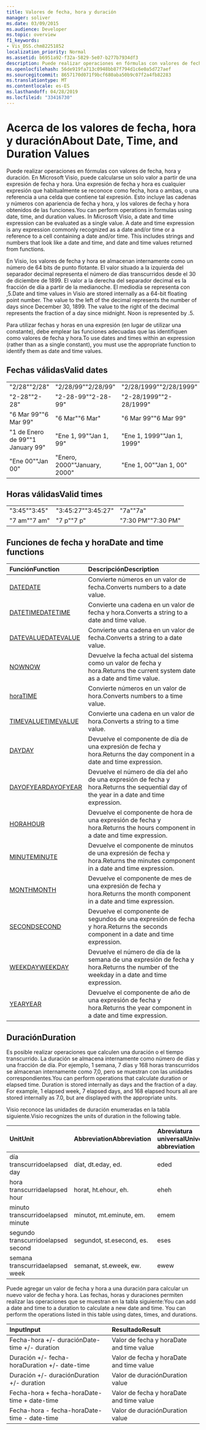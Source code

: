 ```yaml
---
title: Valores de fecha, hora y duración
manager: soliver
ms.date: 03/09/2015
ms.audience: Developer
ms.topic: overview
f1_keywords:
- Vis_DSS.chm82251852
localization_priority: Normal
ms.assetid: b6951a92-f32a-5829-5e07-b277b7934df3
description: Puede realizar operaciones en fórmulas con valores de fecha, hora y duración. En Microsoft Visio, puede calcularse un solo valor a partir de una expresión de fecha y hora. Una expresión de fecha y hora es cualquier expresión que habitualmente se reconoce como fecha, hora o ambas, o una referencia a una celda que contiene tal expresión. Esto incluye las cadenas y números con apariencia de fecha y hora, y los valores de fecha y hora obtenidos de las funciones.
ms.openlocfilehash: 56de919fa713c0948bb87f794d1c6e0a5d727aef
ms.sourcegitcommit: 8657170d071f9bcf680aba50b9c07f2a4fb82283
ms.translationtype: MT
ms.contentlocale: es-ES
ms.lasthandoff: 04/28/2019
ms.locfileid: "33416730"
---
```

# <a name="about-date-time-and-duration-values"></a><span data-ttu-id="817a8-106">Acerca de los valores de fecha, hora y duración</span><span class="sxs-lookup"><span data-stu-id="817a8-106">About Date, Time, and Duration Values</span></span>

<span data-ttu-id="817a8-p102">Puede realizar operaciones en fórmulas con valores de fecha, hora y duración. En Microsoft Visio, puede calcularse un solo valor a partir de una expresión de fecha y hora. Una expresión de fecha y hora es cualquier expresión que habitualmente se reconoce como fecha, hora o ambas, o una referencia a una celda que contiene tal expresión. Esto incluye las cadenas y números con apariencia de fecha y hora, y los valores de fecha y hora obtenidos de las funciones.</span><span class="sxs-lookup"><span data-stu-id="817a8-p102">You can perform operations in formulas using date, time, and duration values. In Microsoft Visio, a date and time expression can be evaluated as a single value. A date and time expression is any expression commonly recognized as a date and/or time or a reference to a cell containing a date and/or time. This includes strings and numbers that look like a date and time, and date and time values returned from functions.</span></span>
  
<span data-ttu-id="817a8-p103">En Visio, los valores de fecha y hora se almacenan internamente como un número de 64 bits de punto flotante. El valor situado a la izquierda del separador decimal representa el número de días transcurridos desde el 30 de diciembre de 1899. El valor a la derecha del separador decimal es la fracción de día a partir de la medianoche. El mediodía se representa con ,5.</span><span class="sxs-lookup"><span data-stu-id="817a8-p103">Date and time values in Visio are stored internally as a 64-bit floating point number. The value to the left of the decimal represents the number of days since December 30, 1899. The value to the right of the decimal represents the fraction of a day since midnight. Noon is represented by .5.</span></span>
  
<span data-ttu-id="817a8-115">Para utilizar fechas y horas en una expresión (en lugar de utilizar una constante), debe emplear las funciones adecuadas que las identifiquen como valores de fecha y hora.</span><span class="sxs-lookup"><span data-stu-id="817a8-115">To use dates and times within an expression (rather than as a single constant), you must use the appropriate function to identify them as date and time values.</span></span>
  
## <a name="valid-dates"></a><span data-ttu-id="817a8-116">Fechas válidas</span><span class="sxs-lookup"><span data-stu-id="817a8-116">Valid dates</span></span>

||||
|:-----|:-----|:-----|
| <span data-ttu-id="817a8-117">"2/28"</span><span class="sxs-lookup"><span data-stu-id="817a8-117">"2/28"</span></span>  <br/> | <span data-ttu-id="817a8-118">"2/28/99"</span><span class="sxs-lookup"><span data-stu-id="817a8-118">"2/28/99"</span></span>  <br/> | <span data-ttu-id="817a8-119">"2/28/1999"</span><span class="sxs-lookup"><span data-stu-id="817a8-119">"2/28/1999"</span></span>  <br/> |
| <span data-ttu-id="817a8-120">"2-28"</span><span class="sxs-lookup"><span data-stu-id="817a8-120">"2-28"</span></span>  <br/> | <span data-ttu-id="817a8-121">"2-28-99"</span><span class="sxs-lookup"><span data-stu-id="817a8-121">"2-28-99"</span></span>  <br/> | <span data-ttu-id="817a8-122">"2-28/1999"</span><span class="sxs-lookup"><span data-stu-id="817a8-122">"2-28/1999"</span></span>  <br/> |
| <span data-ttu-id="817a8-123">"6 Mar 99"</span><span class="sxs-lookup"><span data-stu-id="817a8-123">"6 Mar 99"</span></span>  <br/> | <span data-ttu-id="817a8-124">"6 Mar"</span><span class="sxs-lookup"><span data-stu-id="817a8-124">"6 Mar"</span></span>  <br/> | <span data-ttu-id="817a8-125">"6 Mar 99"</span><span class="sxs-lookup"><span data-stu-id="817a8-125">"6 Mar 99"</span></span>  <br/> |
| <span data-ttu-id="817a8-126">"1 de Enero de 99"</span><span class="sxs-lookup"><span data-stu-id="817a8-126">"1 January 99"</span></span>  <br/> | <span data-ttu-id="817a8-127">"Ene 1, 99"</span><span class="sxs-lookup"><span data-stu-id="817a8-127">"Jan 1, 99"</span></span>  <br/> | <span data-ttu-id="817a8-128">"Ene 1, 1999"</span><span class="sxs-lookup"><span data-stu-id="817a8-128">"Jan 1, 1999"</span></span>  <br/> |
| <span data-ttu-id="817a8-129">"Ene 00"</span><span class="sxs-lookup"><span data-stu-id="817a8-129">"Jan 00"</span></span>  <br/> | <span data-ttu-id="817a8-130">"Enero, 2000"</span><span class="sxs-lookup"><span data-stu-id="817a8-130">"January, 2000"</span></span>  <br/> | <span data-ttu-id="817a8-131">"Ene 1, 00"</span><span class="sxs-lookup"><span data-stu-id="817a8-131">"Jan 1, 00"</span></span>  <br/> |
   
## <a name="valid-times"></a><span data-ttu-id="817a8-132">Horas válidas</span><span class="sxs-lookup"><span data-stu-id="817a8-132">Valid times</span></span>

||||
|:-----|:-----|:-----|
| <span data-ttu-id="817a8-133">"3:45"</span><span class="sxs-lookup"><span data-stu-id="817a8-133">"3:45"</span></span>  <br/> | <span data-ttu-id="817a8-134">"3:45:27"</span><span class="sxs-lookup"><span data-stu-id="817a8-134">"3:45:27"</span></span>  <br/> | <span data-ttu-id="817a8-135">"7a"</span><span class="sxs-lookup"><span data-stu-id="817a8-135">"7a"</span></span>  <br/> |
| <span data-ttu-id="817a8-136">"7 am"</span><span class="sxs-lookup"><span data-stu-id="817a8-136">"7 am"</span></span>  <br/> | <span data-ttu-id="817a8-137">"7 p"</span><span class="sxs-lookup"><span data-stu-id="817a8-137">"7 p"</span></span>  <br/> | <span data-ttu-id="817a8-138">"7:30 PM"</span><span class="sxs-lookup"><span data-stu-id="817a8-138">"7:30 PM"</span></span>  <br/> |
   
## <a name="date-and-time-functions"></a><span data-ttu-id="817a8-139">Funciones de fecha y hora</span><span class="sxs-lookup"><span data-stu-id="817a8-139">Date and time functions</span></span>

|<span data-ttu-id="817a8-140">**Función**</span><span class="sxs-lookup"><span data-stu-id="817a8-140">**Function**</span></span>|<span data-ttu-id="817a8-141">**Descripción**</span><span class="sxs-lookup"><span data-stu-id="817a8-141">**Description**</span></span>|
|:-----|:-----|
|[<span data-ttu-id="817a8-142">DATE</span><span class="sxs-lookup"><span data-stu-id="817a8-142">DATE</span></span>](date-function-visioshapesheet.md) <br/> | <span data-ttu-id="817a8-143">Convierte números en un valor de fecha.</span><span class="sxs-lookup"><span data-stu-id="817a8-143">Converts numbers to a date value.</span></span>  <br/> |
|[<span data-ttu-id="817a8-144">DATETIME</span><span class="sxs-lookup"><span data-stu-id="817a8-144">DATETIME</span></span>](datetime-function.md) <br/> | <span data-ttu-id="817a8-145">Convierte una cadena en un valor de fecha y hora.</span><span class="sxs-lookup"><span data-stu-id="817a8-145">Converts a string to a date and time value.</span></span>  <br/> |
|[<span data-ttu-id="817a8-146">DATEVALUE</span><span class="sxs-lookup"><span data-stu-id="817a8-146">DATEVALUE</span></span>](datevalue-function-visioshapesheet.md) <br/> | <span data-ttu-id="817a8-147">Convierte una cadena en un valor de fecha.</span><span class="sxs-lookup"><span data-stu-id="817a8-147">Converts a string to a date value.</span></span>  <br/> |
|[<span data-ttu-id="817a8-148">NOW</span><span class="sxs-lookup"><span data-stu-id="817a8-148">NOW</span></span>](now-function-visioshapesheet.md) <br/> | <span data-ttu-id="817a8-149">Devuelve la fecha actual del sistema como un valor de fecha y hora.</span><span class="sxs-lookup"><span data-stu-id="817a8-149">Returns the current system date as a date and time value.</span></span>  <br/> |
|[<span data-ttu-id="817a8-150">hora</span><span class="sxs-lookup"><span data-stu-id="817a8-150">TIME</span></span>](time-function-visioshapesheet.md) <br/> | <span data-ttu-id="817a8-151">Convierte números en un valor de hora.</span><span class="sxs-lookup"><span data-stu-id="817a8-151">Converts numbers to a time value.</span></span>  <br/> |
|[<span data-ttu-id="817a8-152">TIMEVALUE</span><span class="sxs-lookup"><span data-stu-id="817a8-152">TIMEVALUE</span></span>](timevalue-function-visioshapesheet.md) <br/> | <span data-ttu-id="817a8-153">Convierte una cadena en un valor de hora.</span><span class="sxs-lookup"><span data-stu-id="817a8-153">Converts a string to a time value.</span></span>  <br/> |
|[<span data-ttu-id="817a8-154">DAY</span><span class="sxs-lookup"><span data-stu-id="817a8-154">DAY</span></span>](day-function-visioshapesheet.md) <br/> | <span data-ttu-id="817a8-155">Devuelve el componente de día de una expresión de fecha y hora.</span><span class="sxs-lookup"><span data-stu-id="817a8-155">Returns the day component in a date and time expression.</span></span>  <br/> |
|[<span data-ttu-id="817a8-156">DAYOFYEAR</span><span class="sxs-lookup"><span data-stu-id="817a8-156">DAYOFYEAR</span></span>](dayofyear-function.md) <br/> | <span data-ttu-id="817a8-157">Devuelve el número de día del año de una expresión de fecha y hora.</span><span class="sxs-lookup"><span data-stu-id="817a8-157">Returns the sequential day of the year in a date and time expression.</span></span>  <br/> |
|[<span data-ttu-id="817a8-158">HORA</span><span class="sxs-lookup"><span data-stu-id="817a8-158">HOUR</span></span>](hour-function-visioshapesheet.md) <br/> | <span data-ttu-id="817a8-159">Devuelve el componente de hora de una expresión de fecha y hora.</span><span class="sxs-lookup"><span data-stu-id="817a8-159">Returns the hours component in a date and time expression.</span></span>  <br/> |
|[<span data-ttu-id="817a8-160">MINUTE</span><span class="sxs-lookup"><span data-stu-id="817a8-160">MINUTE</span></span>](minute-function-visioshapesheet.md) <br/> | <span data-ttu-id="817a8-161">Devuelve el componente de minutos de una expresión de fecha y hora.</span><span class="sxs-lookup"><span data-stu-id="817a8-161">Returns the minutes component in a date and time expression.</span></span>  <br/> |
|[<span data-ttu-id="817a8-162">MONTH</span><span class="sxs-lookup"><span data-stu-id="817a8-162">MONTH</span></span>](month-function-visioshapesheet.md) <br/> | <span data-ttu-id="817a8-163">Devuelve el componente de mes de una expresión de fecha y hora.</span><span class="sxs-lookup"><span data-stu-id="817a8-163">Returns the month component in a date and time expression.</span></span>  <br/> |
|[<span data-ttu-id="817a8-164">SECOND</span><span class="sxs-lookup"><span data-stu-id="817a8-164">SECOND</span></span>](second-function-visioshapesheet.md) <br/> | <span data-ttu-id="817a8-165">Devuelve el componente de segundos de una expresión de fecha y hora.</span><span class="sxs-lookup"><span data-stu-id="817a8-165">Returns the seconds component in a date and time expression.</span></span>  <br/> |
|[<span data-ttu-id="817a8-166">WEEKDAY</span><span class="sxs-lookup"><span data-stu-id="817a8-166">WEEKDAY</span></span>](weekday-function-visioshapesheet.md) <br/> | <span data-ttu-id="817a8-167">Devuelve el número de día de la semana de una expresión de fecha y hora.</span><span class="sxs-lookup"><span data-stu-id="817a8-167">Returns the number of the weekday in a date and time expression.</span></span>  <br/> |
|[<span data-ttu-id="817a8-168">YEAR</span><span class="sxs-lookup"><span data-stu-id="817a8-168">YEAR</span></span>](year-function-visioshapesheet.md) <br/> | <span data-ttu-id="817a8-169">Devuelve el componente de año de una expresión de fecha y hora.</span><span class="sxs-lookup"><span data-stu-id="817a8-169">Returns the year component in a date and time expression.</span></span>  <br/> |
   
## <a name="duration"></a><span data-ttu-id="817a8-170">Duración</span><span class="sxs-lookup"><span data-stu-id="817a8-170">Duration</span></span>

<span data-ttu-id="817a8-p104">Es posible realizar operaciones que calculen una duración o el tiempo transcurrido. La duración se almacena internamente como número de días y una fracción de día. Por ejemplo, 1 semana, 7 días y 168 horas transcurridos se almacenan internamente como 7,0, pero se muestran con las unidades correspondientes.</span><span class="sxs-lookup"><span data-stu-id="817a8-p104">You can perform operations that calculate duration or elapsed time. Duration is stored internally as days and the fraction of a day. For example, 1 elapsed week, 7 elapsed days, and 168 elapsed hours all are stored internally as 7.0, but are displayed with the appropriate units.</span></span>
  
<span data-ttu-id="817a8-174">Visio reconoce las unidades de duración enumeradas en la tabla siguiente.</span><span class="sxs-lookup"><span data-stu-id="817a8-174">Visio recognizes the units of duration in the following table.</span></span>
  
|<span data-ttu-id="817a8-175">**Unit**</span><span class="sxs-lookup"><span data-stu-id="817a8-175">**Unit**</span></span>|<span data-ttu-id="817a8-176">**Abbreviation**</span><span class="sxs-lookup"><span data-stu-id="817a8-176">**Abbreviation**</span></span>|<span data-ttu-id="817a8-177">**Abreviatura universal**</span><span class="sxs-lookup"><span data-stu-id="817a8-177">**Universal abbreviation**</span></span>|
|:-----|:-----|:-----|
| <span data-ttu-id="817a8-178">día transcurrido</span><span class="sxs-lookup"><span data-stu-id="817a8-178">elapsed day</span></span>  <br/> | <span data-ttu-id="817a8-179">díat, dt.</span><span class="sxs-lookup"><span data-stu-id="817a8-179">eday, ed.</span></span>  <br/> | <span data-ttu-id="817a8-180">ed</span><span class="sxs-lookup"><span data-stu-id="817a8-180">ed</span></span>  <br/> |
| <span data-ttu-id="817a8-181">hora transcurrida</span><span class="sxs-lookup"><span data-stu-id="817a8-181">elapsed hour</span></span>  <br/> | <span data-ttu-id="817a8-182">horat, ht.</span><span class="sxs-lookup"><span data-stu-id="817a8-182">ehour, eh.</span></span>  <br/> | <span data-ttu-id="817a8-183">eh</span><span class="sxs-lookup"><span data-stu-id="817a8-183">eh</span></span>  <br/> |
| <span data-ttu-id="817a8-184">minuto transcurrido</span><span class="sxs-lookup"><span data-stu-id="817a8-184">elapsed minute</span></span>  <br/> | <span data-ttu-id="817a8-185">minutot, mt.</span><span class="sxs-lookup"><span data-stu-id="817a8-185">eminute, em.</span></span>  <br/> | <span data-ttu-id="817a8-186">em</span><span class="sxs-lookup"><span data-stu-id="817a8-186">em</span></span>  <br/> |
| <span data-ttu-id="817a8-187">segundo transcurrido</span><span class="sxs-lookup"><span data-stu-id="817a8-187">elapsed second</span></span>  <br/> | <span data-ttu-id="817a8-188">segundot, st.</span><span class="sxs-lookup"><span data-stu-id="817a8-188">esecond, es.</span></span>  <br/> | <span data-ttu-id="817a8-189">es</span><span class="sxs-lookup"><span data-stu-id="817a8-189">es</span></span>  <br/> |
| <span data-ttu-id="817a8-190">semana transcurrida</span><span class="sxs-lookup"><span data-stu-id="817a8-190">elapsed week</span></span>  <br/> | <span data-ttu-id="817a8-191">semanat, st.</span><span class="sxs-lookup"><span data-stu-id="817a8-191">eweek, ew.</span></span>  <br/> | <span data-ttu-id="817a8-192">ew</span><span class="sxs-lookup"><span data-stu-id="817a8-192">ew</span></span>  <br/> |
   
<span data-ttu-id="817a8-p105">Puede agregar un valor de fecha y hora a una duración para calcular un nuevo valor de fecha y hora. Las fechas, horas y duraciones permiten realizar las operaciones que se muestran en la tabla siguiente:</span><span class="sxs-lookup"><span data-stu-id="817a8-p105">You can add a date and time to a duration to calculate a new date and time. You can perform the operations listed in this table using dates, times, and durations.</span></span>
  
|<span data-ttu-id="817a8-195">**Input**</span><span class="sxs-lookup"><span data-stu-id="817a8-195">**Input**</span></span>|<span data-ttu-id="817a8-196">**Resultado**</span><span class="sxs-lookup"><span data-stu-id="817a8-196">**Result**</span></span>|
|:-----|:-----|
| <span data-ttu-id="817a8-197">Fecha-hora +/- duración</span><span class="sxs-lookup"><span data-stu-id="817a8-197">Date-time +/- duration</span></span>  <br/> | <span data-ttu-id="817a8-198">Valor de fecha y hora</span><span class="sxs-lookup"><span data-stu-id="817a8-198">Date and time value</span></span>  <br/> |
| <span data-ttu-id="817a8-199">Duración +/- fecha-hora</span><span class="sxs-lookup"><span data-stu-id="817a8-199">Duration +/- date-time</span></span>  <br/> | <span data-ttu-id="817a8-200">Valor de fecha y hora</span><span class="sxs-lookup"><span data-stu-id="817a8-200">Date and time value</span></span>  <br/> |
| <span data-ttu-id="817a8-201">Duración +/- duración</span><span class="sxs-lookup"><span data-stu-id="817a8-201">Duration +/- duration</span></span>  <br/> | <span data-ttu-id="817a8-202">Valor de duración</span><span class="sxs-lookup"><span data-stu-id="817a8-202">Duration value</span></span>  <br/> |
| <span data-ttu-id="817a8-203">Fecha-hora + fecha-hora</span><span class="sxs-lookup"><span data-stu-id="817a8-203">Date-time + date-time</span></span>  <br/> | <span data-ttu-id="817a8-204">Valor de fecha y hora</span><span class="sxs-lookup"><span data-stu-id="817a8-204">Date and time value</span></span>  <br/> |
| <span data-ttu-id="817a8-205">Fecha-hora - fecha-hora</span><span class="sxs-lookup"><span data-stu-id="817a8-205">Date-time - date-time</span></span>  <br/> | <span data-ttu-id="817a8-206">Valor de duración</span><span class="sxs-lookup"><span data-stu-id="817a8-206">Duration value</span></span>  <br/> |
   

